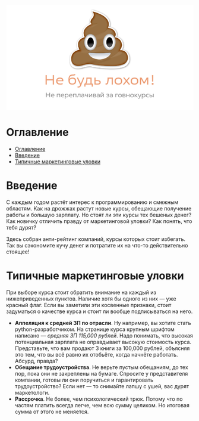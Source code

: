 ![Обложка](./images/cover.png)

# Оглавление

- [Оглавление](#оглавление)
- [Введение](#введение)
- [Типичные маркетинговые уловки](#типичные-маркетинговые-уловки)

# Введение

С каждым годом растёт интерес к программированию и смежным областям. Как на дрожжах растут новые курсы, обещающие получение работы и большую зарплату. Но стоят ли эти курсы тех бешеных денег? Как новичку отличить правду от маркетинговой уловки? Как понять, что тебя дурят?

Здесь собран анти-рейтинг компаний, курсы которых стоит избегать. Так вы сэкономите кучу денег и потратите их на что-то действительно стоящее!

# Типичные маркетинговые уловки

При выборе курса стоит обратить внимание на каждый из нижеприведенных пунктов. Наличие хотя бы одного из них — уже красный флаг. Если вы заметили эти косвенные признаки, стоит задуматься о качестве курса и стоит ли вообще подписываться на него.

- **Аппеляция к средней ЗП по отрасли**. Ну например, вы хотите стать python-разработчиком. На странице курса крупным шрифтом написано — *средняя ЗП 115,000 рублей*. Надо понимать, что высокая потенциальная зарплата не оправдывает высокую стоимость курса. Представьте, что вам продают 3 книги за 100,000 рублей, объясняя это тем, что вы всё равно их отобьёте, когда начнёте работать. Абсурд, правда?
- **Обещание трудоустройства**. Не верьте пустым обещаниям, до тех пор, пока они не закреплены на бумаге. Спросите у представителя компании, готовы ли они поручиться и гарантировать трудоустройство? Если нет — то снимайте лапшу с ушей, вас дурят маркетологи.
- **Рассрочка**. Не более, чем психологический трюк. Потому что по частям платить всегда легче, чем всю сумму целиком. Но итоговая сумма от этого не меняется.